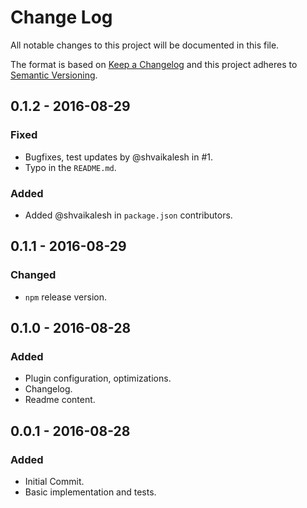 # Change Log

All notable changes to this project will be documented in this file.

The format is based on [Keep a Changelog](http://keepachangelog.com/) 
and this project adheres to [Semantic Versioning](http://semver.org/).

## 0.1.2 - 2016-08-29
### Fixed
- Bugfixes, test updates by @shvaikalesh in #1.
- Typo in the `README.md`.
### Added
- Added @shvaikalesh in `package.json` contributors.

## 0.1.1 - 2016-08-29
### Changed
- `npm` release version.

## 0.1.0 - 2016-08-28
### Added
- Plugin configuration, optimizations.
- Changelog.
- Readme content.


## 0.0.1 - 2016-08-28
### Added
- Initial Commit.
- Basic implementation and tests.
